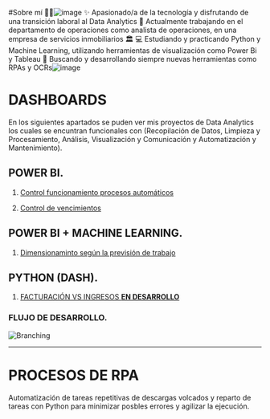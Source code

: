 #Sobre mí 🧑‍💻![image](https://github.com/user-attachments/assets/490615e3-0f02-4952-b7c0-4fba142104ff)
✨ Apasionado/a de la tecnología y disfrutando de una transición laboral al Data Analytics
💼 Actualmente trabajando en el departamento de operaciones como analista de operaciones, en una empresa de servicios inmobiliarios 🏛️
💻 Estudiando y practicando Python y Machine Learning, utilizando herramientas de visualización como Power Bi y Tableau
🚀 Buscando y desarrollando siempre nuevas herramientas como RPAs y OCRs![image](https://github.com/user-attachments/assets/96dbfee5-d92a-4181-a4e4-c3ff84762f5b)



# DASHBOARDS

En los siguientes apartados se puden ver mis proyectos de Data Analytics los cuales se encuntran funcionales con (Recopilación de Datos, Limpieza y Procesamiento, Análisis, Visualización y Comunicación y Automatización y Mantenimiento).

## **POWER BI.**

1.  [Control funcionamiento procesos automáticos](https://app.powerbi.com/view?r=eyJrIjoiYWYwNGEyNzAtNTlhOS00MzI3LWE5MzktMmU0YzZjMjhkNzgyIiwidCI6IjhhM2IzNWVmLTg5YmMtNGI4OS05Nzg1LWY5YzNkMjZmNWM2MCIsImMiOjl9)

2.  [Control de vencimientos](https://app.powerbi.com/view?r=eyJrIjoiN2Y3OWYwYzMtYTQwOC00OWU4LWE5ZTAtYWQ5N2I2ZGJiZWRjIiwidCI6IjhhM2IzNWVmLTg5YmMtNGI4OS05Nzg1LWY5YzNkMjZmNWM2MCIsImMiOjl9)

## **POWER BI + MACHINE LEARNING.**
1.  [Dimensionaminto según la previsión de trabajo](https://app.powerbi.com/view?r=eyJrIjoiNDE5MDVmNGYtZTA4ZS00ODIwLTk2MTEtYTA2OGVjOGU1Yzc5IiwidCI6IjhhM2IzNWVmLTg5YmMtNGI4OS05Nzg1LWY5YzNkMjZmNWM2MCIsImMiOjl9)

## **PYTHON (DASH).**
1.  [FACTURACIÓN VS INGRESOS **EN DESARROLLO**]()

### **FLUJO DE DESARROLLO.**
![Branching](/img/flujo.png)

------------------------------------------
# PROCESOS DE RPA
Automatización de tareas repetitivas de descargas volcados y reparto de tareas con Python para minimizar posbles errores y agilizar la ejecución.

<!-- Aqui tengo que poner la parte del flujo -->


